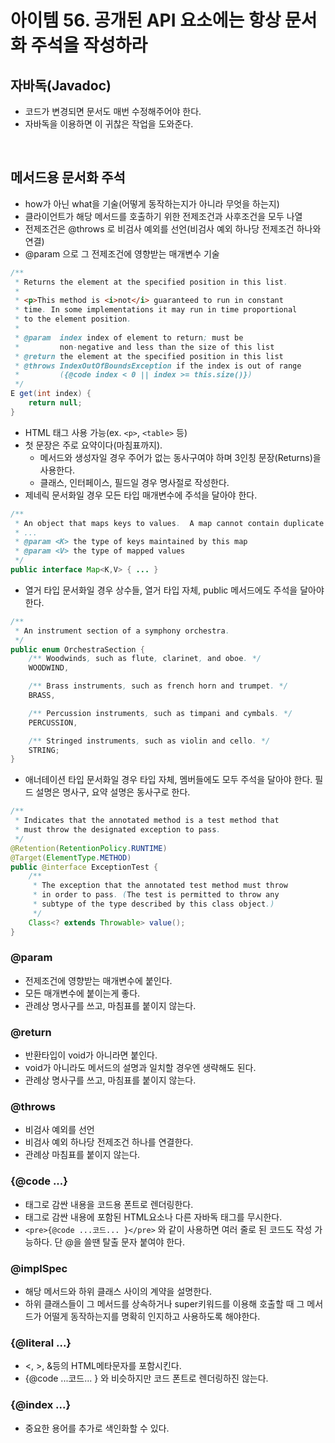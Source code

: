 # 아이템 56. 공개된 API 요소에는 항상 문서화 주석을 작성하라

## 자바독(Javadoc)
* 코드가 변경되면 문서도 매번 수정해주어야 한다.
* 자바독을 이용하면 이 귀찮은 작업을 도와준다.

<br>

## 메서드용 문서화 주석
* how가 아닌 what을 기술(어떻게 동작하는지가 아니라 무엇을 하는지)
* 클라이언트가 해당 메서드를 호출하기 위한 전제조건과 사후조건을 모두 나열
* 전제조건은 @throws 로 비검사 예외를 선언(비검사 예외 하나당 전제조건 하나와 연결)
* @param 으로 그 전제조건에 영향받는 매개변수 기술

```java
/**
 * Returns the element at the specified position in this list.
 *
 * <p>This method is <i>not</i> guaranteed to run in constant
 * time. In some implementations it may run in time proportional
 * to the element position.
 *
 * @param  index index of element to return; must be
 *         non-negative and less than the size of this list
 * @return the element at the specified position in this list
 * @throws IndexOutOfBoundsException if the index is out of range
 *         ({@code index < 0 || index >= this.size()})
 */
E get(int index) {
    return null;
}
```

* HTML 태그 사용 가능(ex. `<p>`, `<table>` 등)
* 첫 문장은 주로 요약이다(마침표까지).
  * 메서드와 생성자일 경우 주어가 없는 동사구여야 하며 3인칭 문장(Returns)을 사용한다.
  * 클래스, 인터페이스, 필드일 경우 명사절로 작성한다.
* 제네릭 문서화일 경우 모든 타입 매개변수에 주석을 달아야 한다.

```java
/**
 * An object that maps keys to values.  A map cannot contain duplicate keys; 
 * ...
 * @param <K> the type of keys maintained by this map
 * @param <V> the type of mapped values
 */
public interface Map<K,V> { ... }
```

* 열거 타입 문서화일 경우 상수들, 열거 타입 자체, public 메서드에도 주석을 달아야 한다.

```java
/**
 * An instrument section of a symphony orchestra.
 */
public enum OrchestraSection {
    /** Woodwinds, such as flute, clarinet, and oboe. */
    WOODWIND,

    /** Brass instruments, such as french horn and trumpet. */
    BRASS,

    /** Percussion instruments, such as timpani and cymbals. */
    PERCUSSION,

    /** Stringed instruments, such as violin and cello. */
    STRING;
}
```

* 애너테이션 타입 문서화일 경우 타입 자체, 멤버들에도 모두 주석을 달아야 한다. 필드 설명은 명사구, 요약 설명은 동사구로 한다.

```java
/**
 * Indicates that the annotated method is a test method that
 * must throw the designated exception to pass.
 */
@Retention(RetentionPolicy.RUNTIME)
@Target(ElementType.METHOD)
public @interface ExceptionTest {
    /**
     * The exception that the annotated test method must throw
     * in order to pass. (The test is permitted to throw any
     * subtype of the type described by this class object.)
     */
    Class<? extends Throwable> value();
}
```

### @param
* 전제조건에 영향받는 매개변수에 붙인다.
* 모든 매개변수에 붙이는게 좋다.
* 관례상 명사구를 쓰고, 마침표를 붙이지 않는다.

### @return
* 반환타입이 void가 아니라면 붙인다.
* void가 아니라도 메서드의 설명과 일치할 경우엔 생략해도 된다.
* 관례상 명사구를 쓰고, 마침표를 붙이지 않는다.

### @throws
* 비검사 예외를 선언
* 비검사 예외 하나당 전제조건 하나를 연결한다.
* 관례상 마침표를 붙이지 않는다.

### {@code ...}
* 태그로 감싼 내용을 코드용 폰트로 렌더링한다.
* 태그로 감싼 내용에 포함된 HTML요소나 다른 자바독 태그를 무시한다.
* `<pre>{@code ...코드... }</pre>` 와 같이 사용하면 여러 줄로 된 코드도 작성 가능하다. 단 @을 쓸땐 탈출 문자 붙여야 한다.

### @implSpec
* 해당 메서드와 하위 클래스 사이의 계약을 설명한다.
* 하위 클래스들이 그 메서드를 상속하거나 super키워드를 이용해 호출할 때 그 메서드가 어떨게 동작하는지를 명확히 인지하고 사용하도록 해야한다.

### {@literal ...}
* <, >, &등의 HTML메타문자를 포함시킨다.
* {@code ...코드... } 와 비슷하지만 코드 폰트로 렌더링하진 않는다.

### {@index ...}
* 중요한 용어를 추가로 색인화할 수 있다.